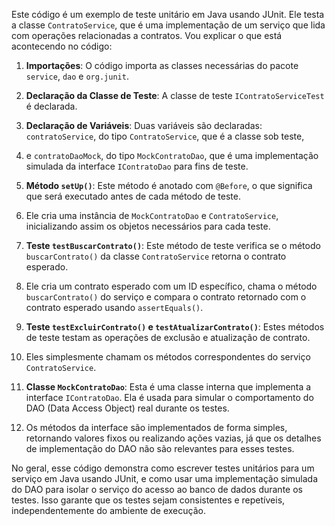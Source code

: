 Este código é um exemplo de teste unitário em Java usando JUnit. Ele testa a classe `ContratoService`, que é uma implementação de um serviço que lida com operações relacionadas a contratos. 
Vou explicar o que está acontecendo no código:

1. **Importações**: O código importa as classes necessárias do pacote `service`, `dao` e `org.junit`.

2. **Declaração da Classe de Teste**: A classe de teste `IContratoServiceTest` é declarada.

3. **Declaração de Variáveis**: Duas variáveis são declaradas: `contratoService`, do tipo `ContratoService`, que é a classe sob teste,
4. e `contratoDaoMock`, do tipo `MockContratoDao`, que é uma implementação simulada da interface `IContratoDao` para fins de teste.

5. **Método `setUp()`**: Este método é anotado com `@Before`, o que significa que será executado antes de cada método de teste.
6. Ele cria uma instância de `MockContratoDao` e `ContratoService`, inicializando assim os objetos necessários para cada teste.

7. **Teste `testBuscarContrato()`**: Este método de teste verifica se o método `buscarContrato()` da classe `ContratoService` retorna o contrato esperado.
8. Ele cria um contrato esperado com um ID específico, chama o método `buscarContrato()` do serviço e compara o contrato retornado com o contrato esperado usando `assertEquals()`.

9. **Teste `testExcluirContrato()` e `testAtualizarContrato()`**: Estes métodos de teste testam as operações de exclusão e atualização de contrato.
10. Eles simplesmente chamam os métodos correspondentes do serviço `ContratoService`.

11. **Classe `MockContratoDao`**: Esta é uma classe interna que implementa a interface `IContratoDao`. Ela é usada para simular o comportamento do DAO (Data Access Object) real durante os testes.
12. Os métodos da interface são implementados de forma simples, retornando valores fixos ou realizando ações vazias, já que os detalhes de implementação do DAO não são relevantes para esses testes.

No geral, esse código demonstra como escrever testes unitários para um serviço em Java usando JUnit, e como usar uma implementação simulada do DAO para isolar o serviço do acesso ao banco de dados durante os testes. 
Isso garante que os testes sejam consistentes e repetíveis, independentemente do ambiente de execução.
